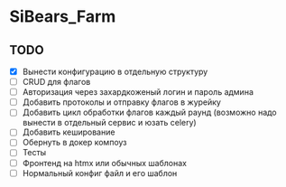 # SiBears_Farm 

## TODO

- [x] Вынести конфигурацию в отдельную структуру
- [ ] CRUD для флагов
- [ ] Авторизация через захардкоженый логин и пароль админа
- [ ] Добавить протоколы и отправку флагов в журейку
- [ ] Добавить цикл обработки флагов каждый раунд (возможно надо вынести в отдельный сервис и юзать celery)
- [ ] Добавить кеширование
- [ ] Обернуть в докер компоуз
- [ ] Тесты
- [ ] Фронтенд на htmx или обычных шаблонах
- [ ] Нормальный конфиг файл и его шаблон 